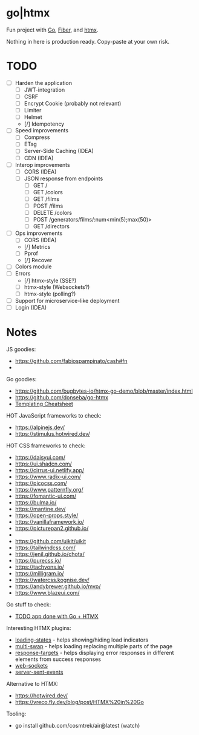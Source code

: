 # go|htmx

Fun project with [Go](https://go.dev/), [Fiber](https://github.com/gofiber/fiber), and [htmx](https://htmx.org/docs/#trigger-modifiers).

Nothing in here is production ready. Copy-paste at your own risk.

# TODO
- [ ] Harden the application
  - [ ] JWT-integration
  - [ ] CSRF
  - [ ] Encrypt Cookie (probably not relevant)
  - [ ] Limiter
  - [ ] Helmet
  - [/] Idempotency
- [ ] Speed improvements
  - [ ] Compress
  - [ ] ETag
  - [ ] Server-Side Caching (IDEA)
  - [ ] CDN (IDEA)
- [ ] Interop improvements
  - [ ] CORS (IDEA)
  - [ ] JSON response from endpoints
      - [ ] GET /
      - [ ] GET /colors
      - [ ] GET /films
      - [ ] POST /films
      - [ ] DELETE /colors
      - [ ] POST /generators/films/:num<min(5);max(50)>
      - [ ] GET /directors
- [ ] Ops improvements
  - [ ] CORS (IDEA)
  - [/] Metrics
  - [ ] Pprof
  - [/] Recover
- [ ] Colors module
- [ ] Errors
  - [/] htmx-style (SSE?)
  - [ ] htmx-style (Websockets?)
  - [ ] htmx-style (polling?)
- [ ] Support for microservice-like deployment
- [ ] Login (IDEA)

# Notes
JS goodies:
- https://github.com/fabiospampinato/cash#fn
- 
Go goodies:
- https://github.com/bugbytes-io/htmx-go-demo/blob/master/index.html
- https://github.com/donseba/go-htmx
- [Templating Cheatsheet](https://docs.google.com/document/d/17-eD5SO8ChKi4a4DXJq24SxOgb8AYdBeEpW9pcqj1Ok/edit)

HOT JavaScript frameworks to check:
- https://alpinejs.dev/
- https://stimulus.hotwired.dev/

HOT CSS frameworks to check:
- https://daisyui.com/
- https://ui.shadcn.com/
- https://cirrus-ui.netlify.app/
- https://www.radix-ui.com/
- https://picocss.com/
- https://www.patternfly.org/
- https://fomantic-ui.com/
- https://bulma.io/
- https://mantine.dev/
- https://open-props.style/
- https://vanillaframework.io/
- https://picturepan2.github.io/
-
- https://github.com/uikit/uikit
- https://tailwindcss.com/
- https://jenil.github.io/chota/
- https://purecss.io/
- https://tachyons.io/
- https://milligram.io/
- https://watercss.kognise.dev/
- https://andybrewer.github.io/mvp/
- https://www.blazeui.com/

Go stuff to check:
- [TODO app done with Go + HTMX](https://github.com/paganotoni/todox/tree/main)

Interesting HTMX plugins:
- [loading-states](https://htmx.org/extensions/loading-states/) - helps showing/hiding load indicators
- [multi-swap](https://htmx.org/extensions/multi-swap/) - helps loading replacing multiple parts of the page
- [response-targets](https://htmx.org/extensions/response-targets/) - helps displaying error responses in different elements from success responses
- [web-sockets](https://htmx.org/extensions/web-sockets/)
- [server-sent-events](https://htmx.org/extensions/server-sent-events/)

Alternative to HTMX:
- https://hotwired.dev/
- https://vreco.fly.dev/blog/post/HTMX%20in%20Go

Tooling:
- go install github.com/cosmtrek/air@latest (watch)